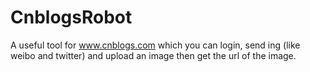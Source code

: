 CnblogsRobot
============

A useful tool for www.cnblogs.com which you can login, send ing (like weibo and twitter) and upload an image then get the url of the image.
